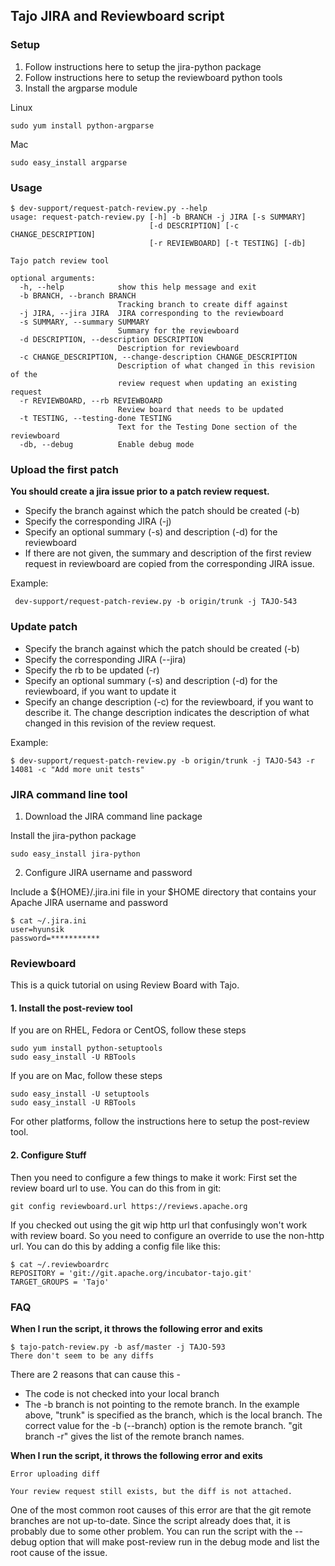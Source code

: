 ## Tajo JIRA and Reviewboard script

### Setup
 1. Follow instructions here to setup the jira-python package
 1. Follow instructions here to setup the reviewboard python tools
 1. Install the argparse module
 
Linux

```
sudo yum install python-argparse
```

Mac

```
sudo easy_install argparse
```

### Usage

```
$ dev-support/request-patch-review.py --help
usage: request-patch-review.py [-h] -b BRANCH -j JIRA [-s SUMMARY]
                               [-d DESCRIPTION] [-c CHANGE_DESCRIPTION]
                               [-r REVIEWBOARD] [-t TESTING] [-db]

Tajo patch review tool

optional arguments:
  -h, --help            show this help message and exit
  -b BRANCH, --branch BRANCH
                        Tracking branch to create diff against
  -j JIRA, --jira JIRA  JIRA corresponding to the reviewboard
  -s SUMMARY, --summary SUMMARY
                        Summary for the reviewboard
  -d DESCRIPTION, --description DESCRIPTION
                        Description for reviewboard
  -c CHANGE_DESCRIPTION, --change-description CHANGE_DESCRIPTION
                        Description of what changed in this revision of the
                        review request when updating an existing request
  -r REVIEWBOARD, --rb REVIEWBOARD
                        Review board that needs to be updated
  -t TESTING, --testing-done TESTING
                        Text for the Testing Done section of the reviewboard
  -db, --debug          Enable debug mode
```

### Upload the first patch
**You should create a jira issue prior to a patch review request.**

 * Specify the branch against which the patch should be created (-b)
 * Specify the corresponding JIRA (-j)
 * Specify an optional summary (-s) and description (-d) for the reviewboard
  * If there are not given, the summary and description of the first review request in reviewboard are copied from the corresponding JIRA issue.
 
Example:

```
 dev-support/request-patch-review.py -b origin/trunk -j TAJO-543
```

### Update patch
 * Specify the branch against which the patch should be created (-b)
 * Specify the corresponding JIRA (--jira)
 * Specify the rb to be updated (-r)
 * Specify an optional summary (-s) and description (-d) for the reviewboard, if you want to update it
 * Specify an change description (-c) for the reviewboard, if you want to describe it. The change description indicates the description of what changed in this revision of the review request.
 
Example:

```
$ dev-support/request-patch-review.py -b origin/trunk -j TAJO-543 -r 14081 -c "Add more unit tests"
```

### JIRA command line tool
 1. Download the JIRA command line package

Install the jira-python package

```
sudo easy_install jira-python
```

 2. Configure JIRA username and password
 
Include a ${HOME}/.jira.ini file in your $HOME directory that contains your Apache JIRA username and password

```
$ cat ~/.jira.ini
user=hyunsik
password=***********
```

### Reviewboard
This is a quick tutorial on using Review Board with Tajo.

#### 1. Install the post-review tool
If you are on RHEL, Fedora or CentOS, follow these steps

```
sudo yum install python-setuptools
sudo easy_install -U RBTools
```

If you are on Mac, follow these steps

```
sudo easy_install -U setuptools
sudo easy_install -U RBTools
```

For other platforms, follow the instructions here to setup the post-review tool.


#### 2. Configure Stuff
Then you need to configure a few things to make it work:
First set the review board url to use. You can do this from in git:

```
git config reviewboard.url https://reviews.apache.org
```

If you checked out using the git wip http url that confusingly won't work with review board. So you need to configure an override to use the non-http url. You can do this by adding a config file like this:

```
$ cat ~/.reviewboardrc
REPOSITORY = 'git://git.apache.org/incubator-tajo.git'
TARGET_GROUPS = 'Tajo'
```

### FAQ
**When I run the script, it throws the following error and exits**

```
$ tajo-patch-review.py -b asf/master -j TAJO-593
There don't seem to be any diffs
```

There are 2 reasons that can cause this -
 * The code is not checked into your local branch
 * The -b branch is not pointing to the remote branch. In the example above, "trunk" is specified as the branch, which is the local branch. The correct value for the -b (--branch) option is the remote branch. "git branch -r" gives the list of the remote branch names.
 
**When I run the script, it throws the following error and exits**

```
Error uploading diff

Your review request still exists, but the diff is not attached.
```

One of the most common root causes of this error are that the git remote branches are not up-to-date. Since the script already does that, it is probably due to some other problem. You can run the script with the --debug option that will make post-review run in the debug mode and list the root cause of the issue.